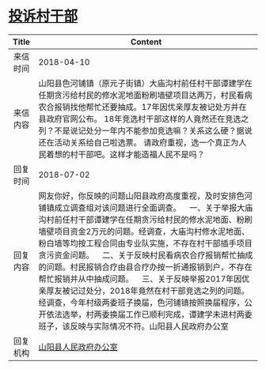 # <a href="http://www.shangluo.gov.cn/zmhd/ldxxxx.jsp?urltype=leadermail.LeaderMailContentUrl&wbtreeid=1112&leadermailid=4641">投诉村干部</a>
|Title|Content|
|:---:|---|
|来信时间|2018-04-10|
|来信内容|山阳县色河铺镇（原元子街镇）大庙沟村前任村干部谭建学在任期贪污给村民的修水泥地面粉刷墙壁项目达两万，村民看病农合报销找他帮忙还要抽成。17年因优亲厚友被记处方并在县政府官网公布。 18年竞选村干部这样的人竟然还在竞选之列？不是说记处分一年内不能参加竞选嘛？关系这么硬？据说还在活动关系给自己啦选票。 请政府重视，选一个真正为人民着想的村干部吧。这样才能造福人民不是吗？|
|回复时间|2018-07-02|
|回复内容|网友你好，你反映的问题山阳县政府高度重视，及时安排色河铺镇成立调查组对该问题进行全面调查。    一、关于举报大庙沟村前任村干部谭建学在任期贪污给村民的修水泥地面、粉刷墙壁项目资金2万元的问题。经调查，大庙沟村修水泥地面、粉白墙等均按工程合同由专业队实施，不存在村干部插手项目贪污资金问题。    二、关于反映村民看病农合疗报销帮忙抽成的问题。村民报销合疗由县合疗办按一折通报销到户，不存在帮忙报销并从中抽成问题。    三、关于反映举报2017年因优亲厚友被记过处分，2018年竟然在村干部竞选之列的问题。经调查，今年村级两委班子换届，色河铺镇按照换届程序，公开依法选举，村两委换届工作已顺利完成，谭建学未进村两委班子，该反映与实际情况不符。山阳县人民政府办公室|
|回复机构|<a href="../../categories/agencies/山阳县人民政府办公室.md">山阳县人民政府办公室</a>|
